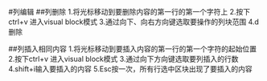 #列编辑
##列删除
    1.将光标移动到要删除内容的第一行的第一个字符上
    2.按下 ctrl+v 进入visual block模式
    3.通过向下、向右方向键选取要操作的列块范围
    4.d删除

##列插入相同内容
    1.将光标移动到要插入内容的第一行的第一个字符的起始位置
    2.按下ctrl+v 进入visual block模式
    3.通过向下方向键选取要列插入的行数
    4.shift+i输入要插入的内容
    5.Esc按一次，所有行选中区块出现了要插入的内容
    